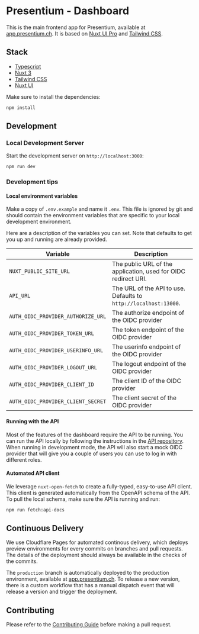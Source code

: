 # Presentium - Dashboard

This is the main frontend app for Presentium, available at [app.presentium.ch](https://app.presentium.ch).
It is based on [Nuxt UI Pro](https://ui.nuxt.com/pro) and [Tailwind CSS](https://tailwindcss.com/).

## Stack

- [Typescript](https://www.typescriptlang.org/)
- [Nuxt 3](https://nuxt.com/)
- [Tailwind CSS](https://tailwindcss.com/)
- [Nuxt UI](https://ui.nuxt.com/)

Make sure to install the dependencies:

```bash
npm install
```

## Development

### Local Development Server

Start the development server on `http://localhost:3000`:

```bash
npm run dev
```

### Development tips

#### Local environment variables

Make a copy of `.env.example` and name it `.env`. This file is ignored by git and should contain the environment
variables that are specific to your local development environment.

Here are a description of the variables you can set. Note that defaults to get you up and running are already provided.

| Variable                           | Description                                                      |
| ---------------------------------- | ---------------------------------------------------------------- |
| `NUXT_PUBLIC_SITE_URL`             | The public URL of the application, used for OIDC redirect URI.   |
| `API_URL`                          | The URL of the API to use. Defaults to `http://localhost:13000`. |
| `AUTH_OIDC_PROVIDER_AUTHORIZE_URL` | The authorize endpoint of the OIDC provider                      |
| `AUTH_OIDC_PROVIDER_TOKEN_URL`     | The token endpoint of the OIDC provider                          |
| `AUTH_OIDC_PROVIDER_USERINFO_URL`  | The userinfo endpoint of the OIDC provider                       |
| `AUTH_OIDC_PROVIDER_LOGOUT_URL`    | The logout endpoint of the OIDC provider                         |
| `AUTH_OIDC_PROVIDER_CLIENT_ID`     | The client ID of the OIDC provider                               |
| `AUTH_OIDC_PROVIDER_CLIENT_SECRET` | The client secret of the OIDC provider                           |

#### Running with the API

Most of the features of the dashboard require the API to be running. You can run the API locally by following the
instructions in the [API repository](https://github.com/presentium/api). When running in development mode, the API
will also start a mock OIDC provider that will give you a couple of users you can use to log in with different roles.

#### Automated API client

We leverage `nuxt-open-fetch` to create a fully-typed, easy-to-use API client. This client is generated automatically
from the OpenAPI schema of the API. To pull the local schema, make sure the API is running and run:

```bash
npm run fetch:api-docs
```

## Continuous Delivery

We use Cloudflare Pages for automated continous delivery, which deploys preview environments for every commits on
branches and pull requests. The details of the deployment should always be available in the checks of the commits.

The `production` branch is automatically deployed to the production environment, available at
[app.presentium.ch](https://app.presentium.ch). To release a new version, there is a custom workflow that has
a manual dispatch event that will release a version and trigger the deployment.

## Contributing

Please refer to the [Contributing Guide][contributing] before making a pull request.

[contributing]: https://github.com/presentium/meta/blob/main/CONTRIBUTING.md
